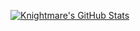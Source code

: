 [![Knightmare's GitHub Stats](https://github-readme-stats.vercel.app/api?username=knightmareviiviixc)](https://github.com/KnightmareVIIVIIXC)

<!--
**KnightmareVIIVIIXC/knightmareviiviixc** is a ✨ _special_ ✨ repository because its `README.md` (this file) appears on your GitHub profile.

Here are some ideas to get you started:

- 🔭 I’m currently working on ...
- 🌱 I’m currently learning ...
- 👯 I’m looking to collaborate on ...
- 🤔 I’m looking for help with ...
- 💬 Ask me about ...
- 📫 How to reach me: ...
- 😄 Pronouns: ...
- ⚡ Fun fact: ...
-->
